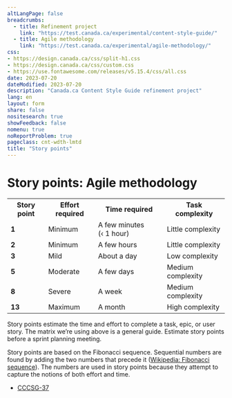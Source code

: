 ```yaml
---
altLangPage: false
breadcrumbs:
  - title: Refinement project
    link: "https://test.canada.ca/experimental/content-style-guide/"
  - title: Agile methodology
    link: "https://test.canada.ca/experimental/agile-methodology/"    
css:
- https://design.canada.ca/css/split-h1.css
- https://design.canada.ca/css/custom.css
- https://use.fontawesome.com/releases/v5.15.4/css/all.css
date: 2023-07-20
dateModified: 2023-07-20
description: "Canada.ca Content Style Guide refinement project"
lang: en
layout: form
share: false
nositesearch: true
showFeedback: false
nomenu: true
noReportProblem: true
pageclass: cnt-wdth-lmtd
title: "Story points"
---
```

<h1 property="name" id="wb-cont" dir="ltr"><span class="stacked"><span>Story points</span>: <span>Agile methodology</span></span></h1>
<div class="col-md-8 mrgn-bttm-lg mrgn-tp-lg">
  <div class="panel panel-default">
    <table class="table table-striped small">
      <tr>
        <th>Story point</th>
        <th>Effort required</th>
        <th>Time required</th>
        <th>Task complexity</th>
      </tr>
      <tr>
        <td class="text-center"><strong>1</strong></td>
        <td>Minimum</td>
        <td>A few minutes (&#8249;&nbsp;1&nbsp;hour)</td>
        <td>Little complexity</td>
      </tr>
      <tr>
        <td class="text-center"><strong>2</strong></td>
        <td>Minimum</td>
        <td>A few hours</td>
        <td>Little complexity</td>
      </tr>
      <tr>
        <td class="text-center"><strong>3</strong></td>
        <td>Mild</td>
        <td>About a day</td>
        <td>Low complexity</td>
      </tr>
      <tr class="warning">
        <td class="text-center"><strong>5</strong></td>
        <td>Moderate</td>
        <td>A few days</td>
        <td>Medium complexity</td>
      </tr>
      <tr class="warning">
        <td class="text-center"><strong>8</strong></td>
        <td>Severe</td>
        <td>A week</td>
        <td>Medium complexity</td>
      </tr>
      <tr class="danger">
        <td class="text-center"><strong>13</strong></td>
        <td>Maximum</td>
        <td>A month</td>
        <td>High complexity</td>
      </tr>
    </table>
  </div>
</div>
<p>Story points estimate the time and effort to complete a task, epic, or user story.  The matrix we’re using above is a general guide. Estimate story points before a sprint planning meeting.</p>
<p>Story points are based on the Fibonacci sequence.  Sequential numbers are found by adding the two numbers that precede it (<a href="https://en.wikipedia.org/wiki/Fibonacci_sequence">Wikipedia: Fibonacci sequence</a>).  The numbers are used in story points because they attempt to capture the notions of both effort and time.</p>
<ul class="mrgn-tp-md fa-ul">
  <li><span class="fa-li"><span class="fab fa-jira fa-lg"></span></span><a href="https://canada-style-guide.atlassian.net/browse/CCCSG-37">CCCSG-37</a></li>
</ul>
